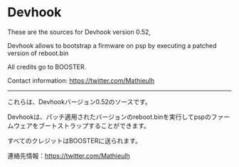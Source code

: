 # Devhook
These are the sources for Devhook version 0.52, 

Devhook allows to bootstrap a firmware on psp by executing a patched version of reboot.bin

All credits go to BOOSTER.

Contact information: https://twitter.com/Mathieulh

---------------------------------------------

これらは、Devhookバージョン0.52のソースです。

Devhookは、パッチ適用されたバージョンのreboot.binを実行してpspのファームウェアをブートストラップすることができます。

すべてのクレジットはBOOSTERに送られます。

連絡先情報：https://twitter.com/Mathieulh
